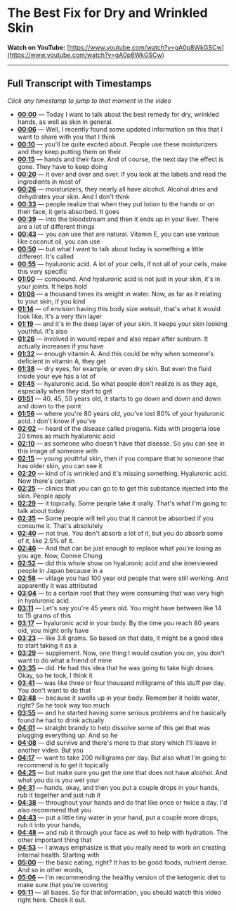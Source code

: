 # The Best Fix for Dry and Wrinkled Skin

**Watch on YouTube:** [https://www.youtube.com/watch?v=gA0p8WkGSCw](https://www.youtube.com/watch?v=gA0p8WkGSCw)

---

## Full Transcript with Timestamps

*Click any timestamp to jump to that moment in the video*

- **[00:00](https://www.youtube.com/watch?v=gA0p8WkGSCw&t=0s)** — Today I want to talk about the best remedy for dry, wrinkled hands, as well as skin in general.
- **[00:06](https://www.youtube.com/watch?v=gA0p8WkGSCw&t=6s)** — Well, I recently found some updated information on this that I want to share with you that I think
- **[00:10](https://www.youtube.com/watch?v=gA0p8WkGSCw&t=10s)** — you'll be quite excited about. People use these moisturizers and they keep putting them on their
- **[00:15](https://www.youtube.com/watch?v=gA0p8WkGSCw&t=15s)** — hands and their face. And of course, the next day the effect is gone. They have to keep doing
- **[00:20](https://www.youtube.com/watch?v=gA0p8WkGSCw&t=20s)** — it over and over and over. If you look at the labels and read the ingredients in most of
- **[00:26](https://www.youtube.com/watch?v=gA0p8WkGSCw&t=26s)** — moisturizers, they nearly all have alcohol. Alcohol dries and dehydrates your skin. And I don't think
- **[00:33](https://www.youtube.com/watch?v=gA0p8WkGSCw&t=33s)** — people realize that when they put lotion to the hands or on their face, it gets absorbed. It goes
- **[00:39](https://www.youtube.com/watch?v=gA0p8WkGSCw&t=39s)** — into the bloodstream and then it ends up in your liver. There are a lot of different things
- **[00:43](https://www.youtube.com/watch?v=gA0p8WkGSCw&t=43s)** — you can use that are natural. Vitamin E, you can use various like coconut oil, you can use
- **[00:50](https://www.youtube.com/watch?v=gA0p8WkGSCw&t=50s)** — but what I want to talk about today is something a little different. It's called
- **[00:55](https://www.youtube.com/watch?v=gA0p8WkGSCw&t=55s)** — hyaluronic acid. A lot of your cells, if not all of your cells, make this very specific
- **[01:00](https://www.youtube.com/watch?v=gA0p8WkGSCw&t=60s)** — compound. And hyaluronic acid is not just in your skin, it's in your joints. It helps hold
- **[01:08](https://www.youtube.com/watch?v=gA0p8WkGSCw&t=68s)** — a thousand times its weight in water. Now, as far as it relating to your skin, if you kind
- **[01:14](https://www.youtube.com/watch?v=gA0p8WkGSCw&t=74s)** — of envision having this body size wetsuit, that's what it would look like. It's a very thin layer
- **[01:19](https://www.youtube.com/watch?v=gA0p8WkGSCw&t=79s)** — and it's in the deep layer of your skin. It keeps your skin looking youthful. It's also
- **[01:26](https://www.youtube.com/watch?v=gA0p8WkGSCw&t=86s)** — involved in wound repair and also repair after sunburn. It actually increases if you have
- **[01:32](https://www.youtube.com/watch?v=gA0p8WkGSCw&t=92s)** — enough vitamin A. And this could be why when someone's deficient in vitamin A, they get
- **[01:38](https://www.youtube.com/watch?v=gA0p8WkGSCw&t=98s)** — dry eyes, for example, or even dry skin. But even the fluid inside your eye has a lot of
- **[01:45](https://www.youtube.com/watch?v=gA0p8WkGSCw&t=105s)** — hyaluronic acid. So what people don't realize is as they age, especially when they start to get
- **[01:51](https://www.youtube.com/watch?v=gA0p8WkGSCw&t=111s)** — 40, 45, 50 years old, it starts to go down and down and down and down to the point
- **[01:56](https://www.youtube.com/watch?v=gA0p8WkGSCw&t=116s)** — where you're 80 years old, you've lost 80% of your hyaluronic acid. I don't know if you've
- **[02:02](https://www.youtube.com/watch?v=gA0p8WkGSCw&t=122s)** — heard of the disease called progeria. Kids with progeria lose 20 times as much hyaluronic acid
- **[02:10](https://www.youtube.com/watch?v=gA0p8WkGSCw&t=130s)** — as someone who doesn't have that disease. So you can see in this image of someone with
- **[02:15](https://www.youtube.com/watch?v=gA0p8WkGSCw&t=135s)** — young youthful skin, then if you compare that to someone that has older skin, you can see it
- **[02:20](https://www.youtube.com/watch?v=gA0p8WkGSCw&t=140s)** — kind of is wrinkled and it's missing something. Hyaluronic acid. Now there's certain
- **[02:25](https://www.youtube.com/watch?v=gA0p8WkGSCw&t=145s)** — clinics that you can go to to get this substance injected into the skin. People apply
- **[02:29](https://www.youtube.com/watch?v=gA0p8WkGSCw&t=149s)** — it topically. Some people take it orally. That's what I'm going to talk about today.
- **[02:35](https://www.youtube.com/watch?v=gA0p8WkGSCw&t=155s)** — Some people will tell you that it cannot be absorbed if you consume it. That's absolutely
- **[02:40](https://www.youtube.com/watch?v=gA0p8WkGSCw&t=160s)** — not true. You don't absorb a lot of it, but you do absorb some of it, like 2.5% of it.
- **[02:46](https://www.youtube.com/watch?v=gA0p8WkGSCw&t=166s)** — And that can be just enough to replace what you're losing as you age. Now, Connie Chung
- **[02:52](https://www.youtube.com/watch?v=gA0p8WkGSCw&t=172s)** — did this whole show on hyaluronic acid and she interviewed people in Japan because in a
- **[02:58](https://www.youtube.com/watch?v=gA0p8WkGSCw&t=178s)** — village you had 100 year old people that were still working. And apparently it was attributed
- **[03:04](https://www.youtube.com/watch?v=gA0p8WkGSCw&t=184s)** — to a certain root that they were consuming that was very high in hyaluronic acid.
- **[03:11](https://www.youtube.com/watch?v=gA0p8WkGSCw&t=191s)** — Let's say you're 45 years old. You might have between like 14 to 15 grams of this
- **[03:17](https://www.youtube.com/watch?v=gA0p8WkGSCw&t=197s)** — hyaluronic acid in your body. By the time you reach 80 years old, you might only have
- **[03:23](https://www.youtube.com/watch?v=gA0p8WkGSCw&t=203s)** — like 3.6 grams. So based on that data, it might be a good idea to start taking it as a
- **[03:29](https://www.youtube.com/watch?v=gA0p8WkGSCw&t=209s)** — supplement. Now, one thing I would caution you on, you don't want to do what a friend of mine
- **[03:35](https://www.youtube.com/watch?v=gA0p8WkGSCw&t=215s)** — did. He had this idea that he was going to take high doses. Okay, so he took, I think it
- **[03:41](https://www.youtube.com/watch?v=gA0p8WkGSCw&t=221s)** — was like three or four thousand milligrams of this stuff per day. You don't want to do that
- **[03:48](https://www.youtube.com/watch?v=gA0p8WkGSCw&t=228s)** — because it swells up in your body. Remember it holds water, right? So he took way too much
- **[03:55](https://www.youtube.com/watch?v=gA0p8WkGSCw&t=235s)** — and he started having some serious problems and he basically found he had to drink actually
- **[04:01](https://www.youtube.com/watch?v=gA0p8WkGSCw&t=241s)** — straight brandy to help dissolve some of this gel that was plugging everything up. And so he
- **[04:08](https://www.youtube.com/watch?v=gA0p8WkGSCw&t=248s)** — did survive and there's more to that story which I'll leave in another video. But you
- **[04:17](https://www.youtube.com/watch?v=gA0p8WkGSCw&t=257s)** — want to take 200 milligrams per day. But also what I'm going to recommend is to get it topically
- **[04:25](https://www.youtube.com/watch?v=gA0p8WkGSCw&t=265s)** — but make sure you get the one that does not have alcohol. And what you do is you wet your
- **[04:31](https://www.youtube.com/watch?v=gA0p8WkGSCw&t=271s)** — hands, okay, and then you put a couple drops in your hands, rub it together and just rub it
- **[04:38](https://www.youtube.com/watch?v=gA0p8WkGSCw&t=278s)** — throughout your hands and do that like once or twice a day. I'd also recommend that you
- **[04:43](https://www.youtube.com/watch?v=gA0p8WkGSCw&t=283s)** — put a little tiny water in your hand, put a couple more drops, rub it into your hands,
- **[04:48](https://www.youtube.com/watch?v=gA0p8WkGSCw&t=288s)** — and rub it through your face as well to help with hydration. The other important thing that
- **[04:53](https://www.youtube.com/watch?v=gA0p8WkGSCw&t=293s)** — I always emphasize is that you really need to work on creating internal health. Starting with
- **[05:00](https://www.youtube.com/watch?v=gA0p8WkGSCw&t=300s)** — the basic eating, right? It has to be good foods, nutrient dense. And so in other words,
- **[05:06](https://www.youtube.com/watch?v=gA0p8WkGSCw&t=306s)** — I'm recommending the healthy version of the ketogenic diet to make sure that you're covering
- **[05:11](https://www.youtube.com/watch?v=gA0p8WkGSCw&t=311s)** — all bases. So for that information, you should watch this video right here. Check it out.
